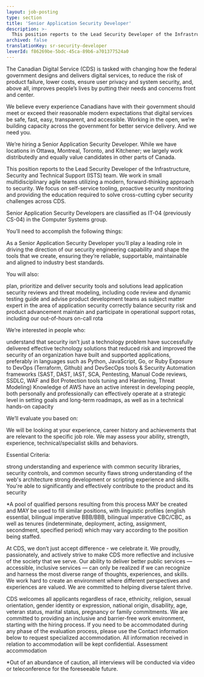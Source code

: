 ```yaml
---
layout: job-posting
type: section
title: 'Senior Application Security Developer'
description: >-
  This position reports to the Lead Security Developer of the Infrastructure, Security and Technical Support (ISTS) team. We work in small multidisciplinary agile teams utilizing a modern, forward-thinking approach to security. We focus on self-service tooling, proactive security monitoring and providing the education required to solve cross-cutting cyber security challenges across CDS.
archived: false
translationKey: sr-security-developer
leverId: f86269be-5bdc-45ca-89b6-a701377524a0
---
```


The Canadian Digital Service (CDS) is tasked with changing how the federal government designs and delivers digital services, to reduce the risk of product failure, lower costs, ensure user privacy and system security, and, above all, improves people’s lives by putting their needs and concerns front and center. 

We believe every experience Canadians have with their government should meet or exceed their reasonable modern expectations that digital services be safe, fast, easy, transparent, and accessible. Working in the open, we’re building capacity across the government for better service delivery. And we need you.

We’re hiring a Senior Application Security Developer. While we have locations in Ottawa, Montreal, Toronto, and Kitchener; we largely work distributedly and equally value candidates in other parts of Canada.

This position reports to the Lead Security Developer of the Infrastructure, Security and Technical Support (ISTS) team. We work in small multidisciplinary agile teams utilizing a modern, forward-thinking approach to security. We focus on self-service tooling, proactive security monitoring and providing the education required to solve cross-cutting cyber security challenges across CDS.

Senior Application Security Developers are classified as IT-04 (previously CS-04) in the Computer Systems group.

You’ll need to accomplish the following things:

As a Senior Application Security Developer you’ll play a leading role in driving the direction of our security engineering capability and shape the tools that we create, ensuring they’re reliable, supportable, maintainable and aligned to industry best standards.

You will also:

plan, prioritize and deliver security tools and solutions
lead application security reviews and threat modeling, including code review and dynamic testing
guide and advise product development teams as subject matter expert in the area of application security
correctly balance security risk and product advancement
maintain and participate in operational support rotas, including our out-of-hours on-call rota

We’re interested in people who:

understand that security isn’t just a technology problem
have successfully delivered effective technology solutions that reduced risk and improved the security of an organization
have built and supported applications, preferably in languages such as Python, JavaScript, Go, or Ruby
Exposure to DevOps (Terraform, Github) and DevSecOps tools & Security Automation frameworks (SAST, DAST, IAST, SCA, Pentesting, Manual Code reviews, SSDLC, WAF and Bot Protection tools tuning and Hardening, Threat Modeling)
Knowledge of AWS
have an active interest in developing people, both personally and professionally 
can effectively operate at a strategic level in setting goals and long­-term roadmaps, as well as in a technical hands-on capacity

We’ll evaluate you based on:

We will be looking at your experience, career history and achievements that are relevant to the specific job role. We may assess your ability, strength, experience, technical/specialist skills and behaviors.

Essential Criteria:

strong understanding and experience with common security libraries, security controls, and common security flaws
strong understanding of the web's architecture
strong development or scripting experience and skills. You're able to significantly and effectively contribute to the product and its security

*A pool of qualified persons resulting from this process MAY be created and MAY be used to fill similar positions, with linguistic profiles (english essential, bilingual imperative BBB/BBB, bilingual imperative CBC/CBC, as well as tenures (indeterminate, deployment, acting, assignment, secondment, specified period) which may vary according to the position being staffed.


At CDS, we don’t just accept difference - we celebrate it. We proudly, passionately, and actively strive to make CDS more reflective and inclusive of the society that we serve. Our ability to deliver better public services — accessible, inclusive services — can only be realized if we can recognize and harness the most diverse range of thoughts, experiences, and skills. We work hard to create an environment where different perspectives and experiences are valued. We are committed to helping diverse talent thrive.

CDS welcomes all applicants regardless of race, ethnicity, religion, sexual orientation, gender identity or expression, national origin, disability, age, veteran status, marital status, pregnancy or family commitments. We are committed to providing an inclusive and barrier-free work environment, starting with the hiring process. If you need to be accommodated during any phase of the evaluation process, please use the Contact information below to request specialized accommodation. All information received in relation to accommodation will be kept confidential.
Assessment accommodation

*Out of an abundance of caution, all interviews will be conducted via video or teleconference for the foreseeable future.



 



